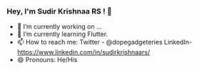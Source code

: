 ### Hey, I'm Sudir Krishnaa RS ! 👋


- 🔭 I’m currently working on ...
- 🌱 I’m currently learning Flutter.
- 📫 How to reach me: Twitter - @dopegadgeteries LinkedIn- https://www.linkedin.com/in/sudirkrishnaars/
- 😄 Pronouns: He/His


